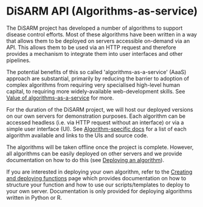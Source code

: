 # DiSARM API \(Algorithms-as-service\)

The DiSARM project has developed a number of algorithms to support disease control efforts. Most of these algorithms have been written in a way that allows them to be deployed on servers accessible on-demand via an API. This allows them to be used via an HTTP request and therefore provides a mechanism to integrate them into user interfaces and other pipelines.

The potential benefits of this so called 'algorithms-as-a-service' \(AaaS\) approach are substantial, primarily by reducing the barrier to adoption of complex algorithms from requiring very specialised high-level human capital, to requiring more widely-available web-development skills. See [Value of algorithms-as-a-service](why-deploy-an-algorithm.md) for more.

For the duration of the DiSARM project, we will host our deployed versions on our own servers for demonstration purposes. Each algorithm can be accessed headless \(i.e. via HTTP request without an interface\) or via a simple user interface \(UI\). See [Algorithm-specific docs](algorithm-specific-links.md) for a list of each algorithm available and links to the UIs and source code.

The algorithms will be taken offline once the project is complete. However, all algorithms can be easily deployed on other servers and we provide documentation on how to do this \(see [Deploying an algorithm](https://docs.disarm.io/api-docs/creating-and-deploying-functions/deploying)\).

If you are interested in deploying your own algorithm, refer to the [Creating and deploying functions](https://docs.disarm.io/api-docs/creating-and-deploying-functions) page which provides documentation on how to structure your function and how to use our scripts/templates to deploy to your own server. Documentation is only provided for deploying algorithms written in Python or R.


